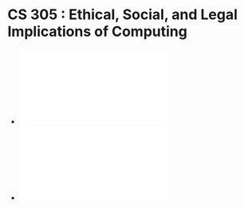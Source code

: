 # CS 305 : Ethical, Social, and Legal Implications of Computing

* ![Week 1: On the topic of internet control and regulation](./CS305/W1.md)
* ![Week 2: ](./CS305/W2.md)
